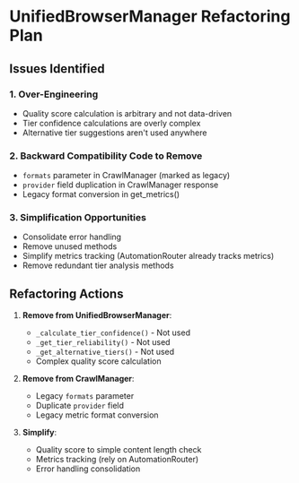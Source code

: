 # UnifiedBrowserManager Refactoring Plan

## Issues Identified

### 1. Over-Engineering
- Quality score calculation is arbitrary and not data-driven
- Tier confidence calculations are overly complex
- Alternative tier suggestions aren't used anywhere

### 2. Backward Compatibility Code to Remove
- `formats` parameter in CrawlManager (marked as legacy)
- `provider` field duplication in CrawlManager response
- Legacy format conversion in get_metrics()

### 3. Simplification Opportunities
- Consolidate error handling
- Remove unused methods
- Simplify metrics tracking (AutomationRouter already tracks metrics)
- Remove redundant tier analysis methods

## Refactoring Actions

1. **Remove from UnifiedBrowserManager**:
   - `_calculate_tier_confidence()` - Not used
   - `_get_tier_reliability()` - Not used
   - `_get_alternative_tiers()` - Not used
   - Complex quality score calculation

2. **Remove from CrawlManager**:
   - Legacy `formats` parameter
   - Duplicate `provider` field
   - Legacy metric format conversion

3. **Simplify**:
   - Quality score to simple content length check
   - Metrics tracking (rely on AutomationRouter)
   - Error handling consolidation
